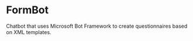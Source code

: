 # FormBot
Chatbot that uses Microsoft Bot Framework to create questionnaires based on XML templates.
